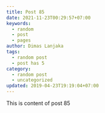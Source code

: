 ```yaml
---
title: Post 85
date: 2021-11-23T00:29:57+07:00
keywords:
  - random
  - post
  - pages
author: Dimas Lanjaka
tags:
  - random post
  - post has 5
category:
  - random post
  - uncategorized
updated: 2019-04-23T19:19:04+07:00
---
```

This is content of post 85